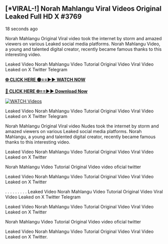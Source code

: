 ## [*VIRAL-!] Norah Mahlangu Viral Videos Original Leaked Full HD X #3769

18 seconds ago

Norah Mahlangu Original Viral video took the internet by storm and amazed viewers on various Leaked social media platforms. Norah Mahlangu Video, a young and talented digital creator, recently became famous thanks to this interesting video.

Leaked Video Norah Mahlangu Video Tutorial Original Video Viral Video Leaked on X Twitter Telegram

**[🌐 CLICK HERE 🟢==►► WATCH NOW](https://russelviper69.blogspot.com/p/valo-video.html)**

**[🔴 CLICK HERE 🌐==►► Download Now](https://russelviper69.blogspot.com/p/valo-video.html)**

[![WATCH Videos](https://i.imgur.com/dJHk4Zq.gif)](https://russelviper69.blogspot.com/p/valo-video.html)

Leaked Video Norah Mahlangu Video Tutorial Original Video Viral Video Leaked on X Twitter Telegram

Norah Mahlangu Original Viral video Nudes took the internet by storm and amazed viewers on various Leaked social media platforms. Norah Mahlangu, a young and talented digital creator, recently became famous thanks to this interesting video.

Leaked Video Norah Mahlangu Video Tutorial Original Video Viral Video Leaked on X Twitter

Norah Mahlangu Video Tutorial Original Video video oficial twitter

Leaked Video Norah Mahlangu Video Tutorial Original Video Viral Video Leaked on X Twitter

. . . . . . . . . Leaked Video Norah Mahlangu Video Tutorial Original Video Viral Video Leaked on X Twitter Telegram

Leaked Video Norah Mahlangu Video Tutorial Original Video Viral Video Leaked on X Twitter

Norah Mahlangu Video Tutorial Original Video video oficial twitter

Leaked Video Norah Mahlangu Video Tutorial Original Video Viral Video Leaked on X Twitter.